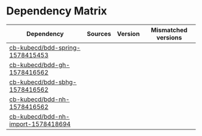 # Dependency Matrix

Dependency | Sources | Version | Mismatched versions
---------- | ------- | ------- | -------------------
[cb-kubecd/bdd-spring-1578415453](https://github.com/cb-kubecd/bdd-spring-1578415453.git) |  | []() | 
[cb-kubecd/bdd-gh-1578416562](https://github.com/cb-kubecd/bdd-gh-1578416562.git) |  | []() | 
[cb-kubecd/bdd-sbhg-1578416562](https://github.com/cb-kubecd/bdd-sbhg-1578416562.git) |  | []() | 
[cb-kubecd/bdd-nh-1578416562](https://github.com/cb-kubecd/bdd-nh-1578416562.git) |  | []() | 
[cb-kubecd/bdd-nh-import-1578418694](https://github.com/cb-kubecd/bdd-nh-import-1578418694.git) |  | []() | 
